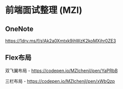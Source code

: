 # 前端面试整理 (MZI)

## OneNote 

<https://1drv.ms/f/s!Ak2a0Xmtxk9ihWzK2koMXjhr0ZE3>

## Flex布局

双飞翼布局 - <https://codepen.io/MZIchenjl/pen/YaPRbB>

三栏布局 - <https://codepen.io/MZIchenjl/pen/xWbQzp>
